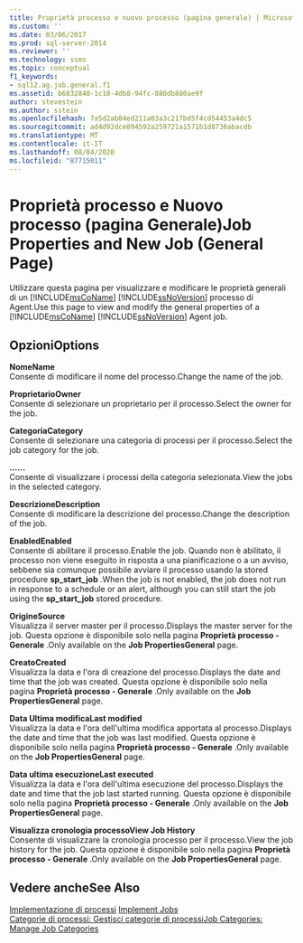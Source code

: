 ```yaml
---
title: Proprietà processo e nuovo processo (pagina generale) | Microsoft Docs
ms.custom: ''
ms.date: 03/06/2017
ms.prod: sql-server-2014
ms.reviewer: ''
ms.technology: ssms
ms.topic: conceptual
f1_keywords:
- sql12.ag.job.general.f1
ms.assetid: b6832840-1c18-4db8-94fc-080db880ae9f
author: stevestein
ms.author: sstein
ms.openlocfilehash: 7a5d2ab84ed211a03a3c217bd5f4cd54453a4dc5
ms.sourcegitcommit: ad4d92dce894592a259721a1571b1d8736abacdb
ms.translationtype: MT
ms.contentlocale: it-IT
ms.lasthandoff: 08/04/2020
ms.locfileid: "87715011"
---
```

# <a name="job-properties-and-new-job-general-page"></a><span data-ttu-id="65313-102">Proprietà processo e Nuovo processo (pagina Generale)</span><span class="sxs-lookup"><span data-stu-id="65313-102">Job Properties and New Job (General Page)</span></span>
  <span data-ttu-id="65313-103">Utilizzare questa pagina per visualizzare e modificare le proprietà generali di un [!INCLUDE[msCoName](../../includes/msconame-md.md)] [!INCLUDE[ssNoVersion](../../includes/ssnoversion-md.md)] processo di Agent.</span><span class="sxs-lookup"><span data-stu-id="65313-103">Use this page to view and modify the general properties of a [!INCLUDE[msCoName](../../includes/msconame-md.md)] [!INCLUDE[ssNoVersion](../../includes/ssnoversion-md.md)] Agent job.</span></span>  
  
## <a name="options"></a><span data-ttu-id="65313-104">Opzioni</span><span class="sxs-lookup"><span data-stu-id="65313-104">Options</span></span>  
 <span data-ttu-id="65313-105">**Nome**</span><span class="sxs-lookup"><span data-stu-id="65313-105">**Name**</span></span>  
 <span data-ttu-id="65313-106">Consente di modificare il nome del processo.</span><span class="sxs-lookup"><span data-stu-id="65313-106">Change the name of the job.</span></span>  
  
 <span data-ttu-id="65313-107">**Proprietario**</span><span class="sxs-lookup"><span data-stu-id="65313-107">**Owner**</span></span>  
 <span data-ttu-id="65313-108">Consente di selezionare un proprietario per il processo.</span><span class="sxs-lookup"><span data-stu-id="65313-108">Select the owner for the job.</span></span>  
  
 <span data-ttu-id="65313-109">**Categoria**</span><span class="sxs-lookup"><span data-stu-id="65313-109">**Category**</span></span>  
 <span data-ttu-id="65313-110">Consente di selezionare una categoria di processi per il processo.</span><span class="sxs-lookup"><span data-stu-id="65313-110">Select the job category for the job.</span></span>  
  
 <span data-ttu-id="65313-111">**...**</span><span class="sxs-lookup"><span data-stu-id="65313-111">**...**</span></span>  
 <span data-ttu-id="65313-112">Consente di visualizzare i processi della categoria selezionata.</span><span class="sxs-lookup"><span data-stu-id="65313-112">View the jobs in the selected category.</span></span>  
  
 <span data-ttu-id="65313-113">**Descrizione**</span><span class="sxs-lookup"><span data-stu-id="65313-113">**Description**</span></span>  
 <span data-ttu-id="65313-114">Consente di modificare la descrizione del processo.</span><span class="sxs-lookup"><span data-stu-id="65313-114">Change the description of the job.</span></span>  
  
 <span data-ttu-id="65313-115">**Enabled**</span><span class="sxs-lookup"><span data-stu-id="65313-115">**Enabled**</span></span>  
 <span data-ttu-id="65313-116">Consente di abilitare il processo.</span><span class="sxs-lookup"><span data-stu-id="65313-116">Enable the job.</span></span> <span data-ttu-id="65313-117">Quando non è abilitato, il processo non viene eseguito in risposta a una pianificazione o a un avviso, sebbene sia comunque possibile avviare il processo usando la stored procedure **sp_start_job** .</span><span class="sxs-lookup"><span data-stu-id="65313-117">When the job is not enabled, the job does not run in response to a schedule or an alert, although you can still start the job using the **sp_start_job** stored procedure.</span></span>  
  
 <span data-ttu-id="65313-118">**Origine**</span><span class="sxs-lookup"><span data-stu-id="65313-118">**Source**</span></span>  
 <span data-ttu-id="65313-119">Visualizza il server master per il processo.</span><span class="sxs-lookup"><span data-stu-id="65313-119">Displays the master server for the job.</span></span> <span data-ttu-id="65313-120">Questa opzione è disponibile solo nella pagina **Proprietà processo - Generale** .</span><span class="sxs-lookup"><span data-stu-id="65313-120">Only available on the **Job PropertiesGeneral** page.</span></span>  
  
 <span data-ttu-id="65313-121">**Creato**</span><span class="sxs-lookup"><span data-stu-id="65313-121">**Created**</span></span>  
 <span data-ttu-id="65313-122">Visualizza la data e l'ora di creazione del processo.</span><span class="sxs-lookup"><span data-stu-id="65313-122">Displays the date and time that the job was created.</span></span> <span data-ttu-id="65313-123">Questa opzione è disponibile solo nella pagina **Proprietà processo - Generale** .</span><span class="sxs-lookup"><span data-stu-id="65313-123">Only available on the **Job PropertiesGeneral** page.</span></span>  
  
 <span data-ttu-id="65313-124">**Data Ultima modifica**</span><span class="sxs-lookup"><span data-stu-id="65313-124">**Last modified**</span></span>  
 <span data-ttu-id="65313-125">Visualizza la data e l'ora dell'ultima modifica apportata al processo.</span><span class="sxs-lookup"><span data-stu-id="65313-125">Displays the date and time that the job was last modified.</span></span> <span data-ttu-id="65313-126">Questa opzione è disponibile solo nella pagina **Proprietà processo - Generale** .</span><span class="sxs-lookup"><span data-stu-id="65313-126">Only available on the **Job PropertiesGeneral** page.</span></span>  
  
 <span data-ttu-id="65313-127">**Data ultima esecuzione**</span><span class="sxs-lookup"><span data-stu-id="65313-127">**Last executed**</span></span>  
 <span data-ttu-id="65313-128">Visualizza la data e l'ora dell'ultima esecuzione del processo.</span><span class="sxs-lookup"><span data-stu-id="65313-128">Displays the date and time that the job last started running.</span></span> <span data-ttu-id="65313-129">Questa opzione è disponibile solo nella pagina **Proprietà processo - Generale** .</span><span class="sxs-lookup"><span data-stu-id="65313-129">Only available on the **Job PropertiesGeneral** page.</span></span>  
  
 <span data-ttu-id="65313-130">**Visualizza cronologia processo**</span><span class="sxs-lookup"><span data-stu-id="65313-130">**View Job History**</span></span>  
 <span data-ttu-id="65313-131">Consente di visualizzare la cronologia processo per il processo.</span><span class="sxs-lookup"><span data-stu-id="65313-131">View the job history for the job.</span></span> <span data-ttu-id="65313-132">Questa opzione è disponibile solo nella pagina **Proprietà processo - Generale** .</span><span class="sxs-lookup"><span data-stu-id="65313-132">Only available on the **Job PropertiesGeneral** page.</span></span>  
  
## <a name="see-also"></a><span data-ttu-id="65313-133">Vedere anche</span><span class="sxs-lookup"><span data-stu-id="65313-133">See Also</span></span>  
 <span data-ttu-id="65313-134">[Implementazione di processi](implement-jobs.md) </span><span class="sxs-lookup"><span data-stu-id="65313-134">[Implement Jobs](implement-jobs.md) </span></span>  
 [<span data-ttu-id="65313-135">Categorie di processi: Gestisci categorie di processi</span><span class="sxs-lookup"><span data-stu-id="65313-135">Job Categories: Manage Job Categories</span></span>](job-categories-manage-job-categories.md)  
  
  
